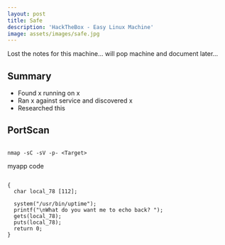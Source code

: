 ```yaml
---
layout: post
title: Safe
description: 'HackTheBox - Easy Linux Machine'
image: assets/images/safe.jpg
---
```


Lost the notes for this machine... will pop machine and document later...
## Summary
- Found x running on x
- Ran x against service and discovered x
- Researched this

## PortScan
```

nmap -sC -sV -p- <Target>

```

myapp code
```

{
  char local_78 [112];

  system("/usr/bin/uptime");
  printf("\nWhat do you want me to echo back? ");
  gets(local_78);
  puts(local_78);
  return 0;
}

```
